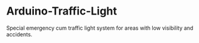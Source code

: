 # Arduino-Traffic-Light
Special emergency cum traffic light system for areas with low visibility and accidents.
